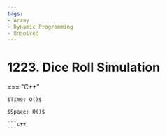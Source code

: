 ```yaml
---
tags:
- Array
- Dynamic Programming
- Unsolved
---
```



# 1223. Dice Roll Simulation

=== "C++"

    $Time: O()$

    $Space: O()$

    ```c++
    ```